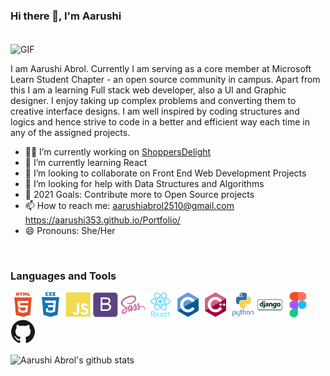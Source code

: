 

<!--
**aarushi353/aarushi353** is a ✨ _special_ ✨ repository because its `README.md` (this file) appears on your GitHub profile.

Here are some ideas to get you started:

- 🔭 I’m currently working on ...
- 🌱 I’m currently learning ...
- 👯 I’m looking to collaborate on ...
- 🤔 I’m looking for help with ...
- 💬 Ask me about ...
- 📫 How to reach me: ...
- 😄 Pronouns: ...
- ⚡ Fun fact: ...
-->

### Hi there 👋, I'm Aarushi

<br />
<img align="center" alt="GIF" src="https://www.bestagencies.com/wp-content/uploads/2014/01/desk.gif" />

I am Aarushi Abrol. Currently I am serving as a core member at Microsoft Learn Student Chapter - an open source community in campus. Apart from this I am a learning Full stack web developer, also a UI and Graphic designer. I enjoy taking up complex problems and converting them to creative interface designs. I am well inspired by coding  structures and logics and hence strive to code in a better and efficient way each time in any of the assigned projects.

- 👩‍💻 I’m currently working on <a href="https://github.com/aarushi353/Shoppers-Delight" target="_blank">ShoppersDelight</a>
- 🌱 I’m currently learning React
- 👯 I’m looking to collaborate on Front End Web Development Projects
- 🤔 I’m looking for help with Data Structures and Algorithms
- 🥅 2021 Goals: Contribute more to Open Source projects
- 📫 How to reach me: aarushiabrol2510@gmail.com <br> https://aarushi353.github.io/Portfolio/
- 😄 Pronouns: She/Her
<!--
### Connect with me:

[<img align="left" alt="Aarushi | Twitter" width="22px" src="https://cdn.jsdelivr.net/npm/simple-icons@v3/icons/twitter.svg" />][twitter]
[<img align="left" alt="Aarushi | LinkedIn" width="22px" src="https://cdn.jsdelivr.net/npm/simple-icons@v3/icons/linkedin.svg" />][linkedin]
[<img align="left" alt="Aarushi | Instagram" width="22px" src="https://cdn.jsdelivr.net/npm/simple-icons@v3/icons/instagram.svg" />][instagram]
-->
<br />

### Languages and Tools

<a ><img src="https://raw.githubusercontent.com/devicons/devicon/master/icons/html5/html5-plain-wordmark.svg" alt="html" width="40" height="40"/></a>
<a ><img src="https://raw.githubusercontent.com/devicons/devicon/master/icons/css3/css3-plain-wordmark.svg" alt="css" width="40" height="40"/></a>
<a ><img src="https://raw.githubusercontent.com/devicons/devicon/master/icons/javascript/javascript-plain.svg" alt="javascript" width="40" height="40"/></a>
<a ><img src="https://raw.githubusercontent.com/devicons/devicon/master/icons/bootstrap/bootstrap-plain.svg" alt="bootstrap" width="40" height="40"/></a>
<a ><img src="https://raw.githubusercontent.com/devicons/devicon/9f4f5cdb393299a81125eb5127929ea7bfe42889/icons/sass/sass-original.svg" alt="sass" width="40" height="40"/></a>
<a ><img src="https://raw.githubusercontent.com/devicons/devicon/master/icons/react/react-original-wordmark.svg" alt="react" width="40" height="40"/></a>
<a ><img src="https://raw.githubusercontent.com/devicons/devicon/master/icons/c/c-original.svg" alt="c" width="40" height="40"/></a>
<a ><img src="https://raw.githubusercontent.com/devicons/devicon/master/icons/cplusplus/cplusplus-original.svg" alt="cplusplus" width="40" height="40"/></a>
<a ><img src="https://raw.githubusercontent.com/devicons/devicon/master/icons/python/python-original-wordmark.svg" alt="python" width="40" height="40"/></a>
<a ><img src="https://raw.githubusercontent.com/devicons/devicon/9f4f5cdb393299a81125eb5127929ea7bfe42889/icons/django/django-line.svg" alt="django" width="40" height="40"/></a>
<a ><img src="https://raw.githubusercontent.com/devicons/devicon/9f4f5cdb393299a81125eb5127929ea7bfe42889/icons/figma/figma-original.svg" alt="figma" width="40" height="40"/></a>
<a ><img src="https://raw.githubusercontent.com/devicons/devicon/9f4f5cdb393299a81125eb5127929ea7bfe42889/icons/github/github-original.svg" alt="github" width="40" height="40"/></a>

<img width="500" height="300" alt="Aarushi Abrol's github stats" 
         src="https://github-readme-stats.vercel.app/api?username=aarushi353&&show_icons=true&title_color=ffffff&icon_color=bb2acf&text_color=daf7dc&bg_color=151515" />

[twitter]: https://twitter.com/AbrolAarushi
[instagram]: https://www.instagram.com/_aarushi.abrol/
[linkedin]: https://www.linkedin.com/in/aarushiabrol/

